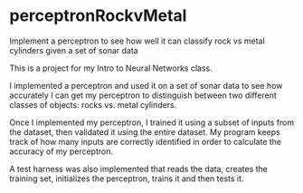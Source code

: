 # perceptronRockvMetal
Implement a perceptron to see how well it can classify rock vs metal cylinders given a set of sonar data

This is a project for my Intro to Neural Networks class. 

I implemented a perceptron and used it on a set of sonar data 
to see how accurately I can get my perceptron to distinguish 
between two different classes of objects: rocks vs. metal cylinders. 

Once I implemented my perceptron, I trained it using a subset of inputs from the dataset, 
then validated it using the entire dataset. My program keeps 
track of how many inputs are correctly identified in order to 
calculate the accuracy of my perceptron. 

A test harness was also implemented that reads the data, 
creates the training set, initializes the perceptron, trains it and then tests it.
